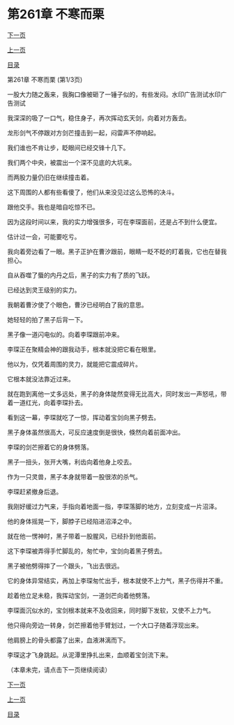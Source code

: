 <h1>第261章   不寒而栗</h1>
            <div><p><a href="./0781_%E7%AC%AC261%E7%AB%A0_%E4%B8%8D%E5%AF%92%E8%80%8C%E6%A0%97.md">下一页</a></p><p><a href="./0779_%E7%AC%AC260%E7%AB%A0_%E8%A7%A3%E8%84%B1.md">上一页</a></p><p><a href="../">目录</a></p></div>
            <div><p>第261章   不寒而栗 (第1/3页)</p><p>一股大力随之轰来，我胸口像被砸了一锤子似的，有些发闷。水印广告测试水印广告测试</p><p>我深深的吸了一口气，稳住身子，再次挥动玄天剑，向着对方轰去。</p><p>龙形剑气不停跟对方剑芒撞击到一起，闷雷声不停响起。</p><p>我们谁也不肯让步，眨眼间已经交锋十几下。</p><p>我们两个中央，被震出一个深不见底的大坑来。</p><p>而两股力量仍旧在继续撞击着。</p><p>这下周围的人都有些看傻了，他们从来没见过这么恐怖的决斗。</p><p>跟他交手。我也是暗自吃惊不已。</p><p>因为这段时间以来，我的实力增强很多，可在李琛面前，还是占不到什么便宜。</p><p>估计过一会，可能要吃亏。</p><p>我向着旁边看了一眼。黑子正护在曹汐跟前，眼睛一眨不眨的盯着我，它也在替我担心。</p><p>自从吞噬了蜃的内丹之后，黑子的实力有了质的飞跃。</p><p>已经达到灵王级别的实力。</p><p>我朝着曹汐使了个眼色，曹汐已经明白了我的意思。</p><p>她轻轻的拍了黑子后背一下。</p><p>黑子像一道闪电似的。向着李琛跟前冲来。</p><p>李琛正在聚精会神的跟我动手，根本就没把它看在眼里。</p><p>他以为，仅凭着周围的灵力，就能把它震成碎片。</p><p>它根本就没法靠近过来。</p><p>就在跑到离他一丈多远处，黑子的身体陡然变得无比高大，同时发出一声怒吼，带着一道红光，向着李琛扑去。</p><p>看到这一幕，李琛就吃了一惊，挥动着宝剑向黑子劈去。</p><p>黑子身体虽然很高大，可反应速度倒是很快，倏然向着前面冲出。</p><p>李琛的剑芒擦着它的身体劈落。</p><p>黑子一扭头，张开大嘴，利齿向着他身上咬去。</p><p>作为一只灵兽，黑子本身就带着一股很浓的杀气。</p><p>李琛赶紧撤身后退。</p><p>我刚好缓过力气来，手指向着地面一指，李琛落脚的地方，立刻变成一片沼泽。</p><p>他的身体摇晃一下，脚脖子已经陷进沼泽之中。</p><p>就在他一愣神时，黑子带着一股腥风，已经扑到他面前。</p><p>这下李琛被弄得手忙脚乱的，匆忙中，宝剑向着黑子劈去。</p><p>黑子被他劈得摔了一个跟头，飞出去很远。</p><p>它的身体异常结实，再加上李琛匆忙出手，根本就使不上力气，黑子伤得并不重。</p><p>趁着他立足未稳，我挥动宝剑，一道剑芒向着他劈落。</p><p>李琛面沉似水的，宝剑根本就来不及收回来，同时脚下发软，又使不上力气。</p><p>他只得向旁边一转身，剑芒擦着他手臂划过，一个大口子随着浮现出来。</p><p>他肩膀上的骨头都露了出来，血液淋漓而下。</p><p>李琛这才飞身跳起。从泥潭里挣扎出来，血顺着宝剑流下来。</p><p>（本章未完，请点击下一页继续阅读）</p></div>
            <div><p><a href="./0781_%E7%AC%AC261%E7%AB%A0_%E4%B8%8D%E5%AF%92%E8%80%8C%E6%A0%97.md">下一页</a></p><p><a href="./0779_%E7%AC%AC260%E7%AB%A0_%E8%A7%A3%E8%84%B1.md">上一页</a></p><p><a href="../">目录</a></p></div>